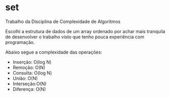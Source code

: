 # set
Trabalho da Disciplina de Complexidade de Algoritmos

Escolhi a estrutura de dados de um array ordenado por achar mais tranquila de desenvolver o trabalho visto que tenho pouca experiência com programação.

Abaixo segue a complexidade das operações:

- Inserção: O(log N)
- Remoção: O(N)
- Consulta: O(log N)
- União: O(N)
- Interseção:O(N)
- Diferença: O(N)
